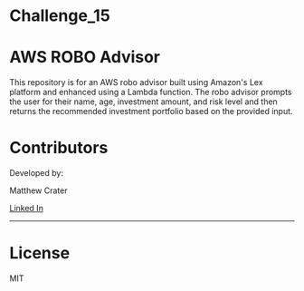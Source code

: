# Challenge_15

# **AWS ROBO Advisor**

This repository is for an AWS robo advisor built using Amazon's Lex platform and enhanced using a Lambda function.  The robo advisor prompts the user for their name, age, investment amount, and risk level and then returns the recommended investment portfolio based on the provided input.

# **Contributors**

Developed by:

Matthew Crater

[Linked In](https://www.linkedin.com/in/matt-crater/)

---

# **License**

MIT